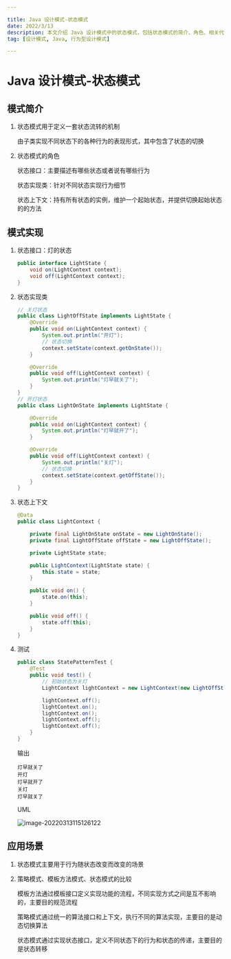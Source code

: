 ```yaml
---

title: Java 设计模式-状态模式
date: 2022/3/13
description: 本文介绍 Java 设计模式中的状态模式，包括状态模式的简介、角色、相关代码实现以及该模式的应用场景
tag: [设计模式, Java, 行为型设计模式]

---
```


# Java 设计模式-状态模式

## 模式简介

1. 状态模式用于定义一套状态流转的机制

   由子类实现不同状态下的各种行为的表现形式，其中包含了状态的切换

2. 状态模式的角色

   状态接口：主要描述有哪些状态或者说有哪些行为

   状态实现类：针对不同状态实现行为细节
   
   状态上下文：持有所有状态的实例，维护一个起始状态，并提供切换起始状态的的方法

## 模式实现

1. 状态接口：灯的状态

   ```java
   public interface LightState {
       void on(LightContext context);
       void off(LightContext context);
   }
   ```
   
2. 状态实现类

   ```java
   // 关灯状态
   public class LightOffState implements LightState {
       @Override
       public void on(LightContext context) {
           System.out.println("开灯");
           // 状态切换
           context.setState(context.getOnState());
       }
   
       @Override
       public void off(LightContext context) {
           System.out.println("灯早就关了");
       }
   }
   // 开灯状态
   public class LightOnState implements LightState {
   
       @Override
       public void on(LightContext context) {
           System.out.println("灯早就开了");
       }
   
       @Override
       public void off(LightContext context) {
           System.out.println("关灯");
           // 状态切换
           context.setState(context.getOffState());
       }
   }
   ```
   
3. 状态上下文

   ```java
   @Data
   public class LightContext {
   
       private final LightOnState onState = new LightOnState();
       private final LightOffState offState = new LightOffState();
   
       private LightState state;
   
       public LightContext(LightState state) {
           this.state = state;
       }
   
       public void on() {
           state.on(this);
       }
   
       public void off() {
           state.off(this);
       }
   }
   ```

4. 测试

   ```java
   public class StatePatternTest {
       @Test
       public void test() {
           // 初始状态为关灯
           LightContext lightContext = new LightContext(new LightOffState());
   
           lightContext.off();
           lightContext.on();
           lightContext.on();
           lightContext.off();
           lightContext.off();
       }
   }
   ```
   
   输出
   
   ```
   灯早就关了
   开灯
   灯早就开了
   关灯
   灯早就关了
   ```
   
   UML
   
   ![image-20220313115126122](https://pic-bed-1258841963.cos.ap-nanjing.myqcloud.com/2022/03/20220313115138996.png)

## 应用场景

1. 状态模式主要用于行为随状态改变而改变的场景

2. 策略模式、模板方法模式、状态模式的比较

   模板方法通过模板接口定义实现功能的流程，不同实现方式之间是互不影响的，主要目的规范流程

   策略模式通过统一的算法接口和上下文，执行不同的算法实现，主要目的是动态切换算法
   
   状态模式通过实现状态接口，定义不同状态下的行为和状态的传递，主要目的是状态转移
